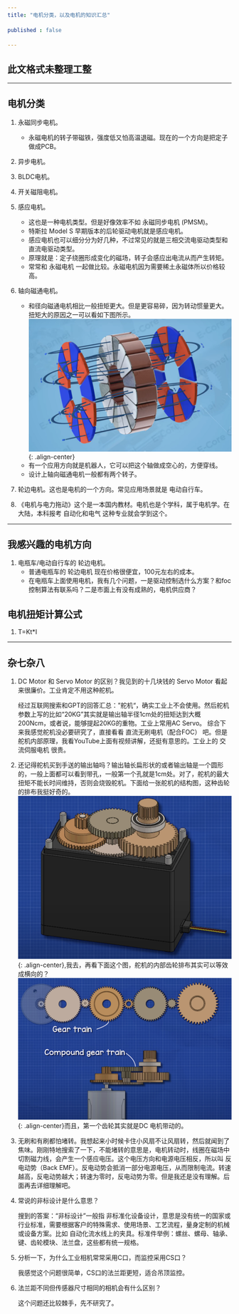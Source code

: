 ```yaml
---
title: "电机分类，以及电机的知识汇总"

published : false

---
```




## 此文格式未整理工整

---

## 电机分类

1. 永磁同步电机。
    - 永磁电机的转子带磁铁，强度低又怕高温退磁。现在的一个方向是把定子做成PCB。
2. 异步电机。
3. BLDC电机。
4. 开关磁阻电机。
5. 感应电机。
    
    - 这也是一种电机类型。但是好像效率不如 永磁同步电机 (PMSM)。
    - 特斯拉 Model S 早期版本的后轮驱动电机就是感应电机。
    - 感应电机也可以细分分为好几种，不过常见的就是三相交流电驱动类型和直流电驱动类型。
    - 原理就是：定子绕圈形成变化的磁场，转子会感应出电流从而产生转矩。
    - 常常和 永磁电机 一起做比较。永磁电机因为需要稀土永磁体所以价格较高。
6. 轴向磁通电机。
    - 和径向磁通电机相比一般扭矩更大。但是更容易碎，因为转动惯量更大。扭矩大的原因之一可以看如下图所示。
![image-center](/assets/images/轴向磁通大扭矩.png){: .align-center}
    - 有一个应用方向就是机器人，它可以把这个轴做成空心的，方便穿线。
    - 设计上轴向磁通电机一般都有两个转子。
7. 轮边电机。这也是电机的一个方向。常见应用场景就是 电动自行车。
8. 《电机与电力拖动》这个是一本国内教材。电机也是个学科，属于电机学。在大陆，本科报考 自动化和电气 这种专业就会学到这个。

---

## 我感兴趣的电机方向

1. 电瓶车/电动自行车的 轮边电机。
    - 普通电瓶车的 轮边电机 现在价格很便宜，100元左右的成本。
    - 在电瓶车上面使用电机，我有几个问题，一是驱动控制选什么方案？和foc控制算法有联系吗？二是市面上有没有成熟的，电机供应商？



## 电机扭矩计算公式
1. T=Kt*I 


---

## 杂七杂八

1. DC Motor 和 Servo Motor 的区别？我见到的十几块钱的 Servo Motor 看起来很廉价。工业肯定不用这种舵机。

    经过互联网搜索和GPT的回答汇总：”舵机“，确实工业上不会使用。然后舵机参数上写的比如“20KG”其实就是输出轴半径1cm处的扭矩达到大概200Ncm，或者说，能够提起20KG的重物。工业上常用AC Servo。
    综合下来我感觉舵机没必要研究了，直接看看 直流无刷电机（配合FOC） 吧。但是舵机内部原理，我看YouTube上面有视频讲解，还挺有意思的。工业上的 交流伺服电机 很贵。  
2. 还记得舵机买到手送的输出轴吗？输出轴长扁形状的或者输出轴是一个圆形的，一般上面都可以看到带孔，一般第一个孔就是1cm处。对了，舵机的最大扭矩不能长时间维持，否则会烧毁舵机。下面给一张舵机的结构图，这种齿轮的排布我挺好奇的。![image-center](/assets/images/servo.png){: .align-center},我去，再看下面这个图，舵机的内部齿轮排布其实可以等效成横向的？![image-center](/assets/images/servo_gear.png){: .align-center}而且，第一个齿轮其实就是DC 电机带动的。
3. 无刷和有刷都怕堵转。我想起来小时候卡住小风扇不让风扇转，然后就闻到了焦味。刚刚特地搜索了一下，不能堵转的意思是，电机转动时，线圈在磁场中切割磁力线，会产生一个感应电压。这个电压方向和电源电压相反，所以叫 反电动势（Back EMF）。反电动势会抵消一部分电源电压，从而限制电流。转速越高，反电动势越大；转速为零时，反电动势为零。但是我还是没有理解。后面再去详细理解吧。
4. 常说的非标设计是什么意思？

    搜到的答案：“非标设计”一般指 非标准化设备设计，意思是没有统一的国家或行业标准，需要根据客户的特殊需求、使用场景、工艺流程，量身定制的机械或设备方案。比如 自动化流水线上的夹具。标准件举例：螺丝、螺母、轴承、键、齿轮模块、法兰盘，这些都有统一规格。
5. 分析一下，为什么工业相机常常采用C口，而监控采用CS口？
    
    我感觉这个问题很简单，CS口的法兰距更短，适合吊顶监控。
6. 法兰距不同但传感器尺寸相同的相机会有什么区别？
    
    这个问题还比较棘手，先不研究了。